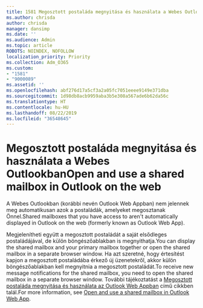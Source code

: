 ```yaml
---
title: 1581 Megosztott postaláda megnyitása és használata a Webes Outlookban
ms.author: chrisda
author: chrisda
manager: dansimp
ms.date: ''
ms.audience: Admin
ms.topic: article
ROBOTS: NOINDEX, NOFOLLOW
localization_priority: Priority
ms.collection: Adm_O365
ms.custom:
- "1581"
- "9000089"
ms.assetid: ''
ms.openlocfilehash: abf276d17a5cf3a2a05fc7051eeee9149e371dba
ms.sourcegitcommit: 1d98db8acb9959aba3b5e308a567ade6b62da56c
ms.translationtype: HT
ms.contentlocale: hu-HU
ms.lasthandoff: 08/22/2019
ms.locfileid: "36548645"
---
```

# <a name="open-and-use-a-shared-mailbox-in-outlook-on-the-web"></a><span data-ttu-id="78463-102">Megosztott postaláda megnyitása és használata a Webes Outlookban</span><span class="sxs-lookup"><span data-stu-id="78463-102">Open and use a shared mailbox in Outlook on the web</span></span>

<span data-ttu-id="78463-103">A Webes Outlookban (korábbi nevén Outlook Web Appban) nem jelennek meg automatikusan azok a postaládák, amelyeket megosztanak Önnel.</span><span class="sxs-lookup"><span data-stu-id="78463-103">Shared mailboxes that you have access to aren't automatically displayed in Outlook on the web (formerly known as Outlook Web App).</span></span>

<span data-ttu-id="78463-104">Megjelenítheti együtt a megosztott postaládát a saját elsődleges postaládájával, de külön böngészőablakban is megnyithatja.</span><span class="sxs-lookup"><span data-stu-id="78463-104">You can display the shared mailbox and your primary mailbox together or open the shared mailbox in a separate browser window.</span></span> <span data-ttu-id="78463-105">Ha azt szeretné, hogy értesítést kapjon a megosztott postaládába érkező új üzenetekről, akkor külön böngészőablakban kell megnyitnia a megosztott postaládát.</span><span class="sxs-lookup"><span data-stu-id="78463-105">To receive new message notifications for the shared mailbox, you need to open the shared mailbox in a separate browser window.</span></span> <span data-ttu-id="78463-106">További tájékoztatást a [Megosztott postaláda megnyitása és használata az Outlook Web Appban](https://support.office.com/article/BC127866-42BE-4DE7-92AE-1EF2F787FD5C) című cikkben talál.</span><span class="sxs-lookup"><span data-stu-id="78463-106">For more information, see [Open and use a shared mailbox in Outlook Web App](https://support.office.com/article/BC127866-42BE-4DE7-92AE-1EF2F787FD5C).</span></span>
